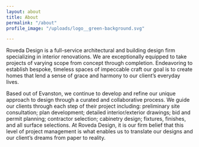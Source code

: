 ```yaml
---
layout: about
title: About
permalink: "/about"
profile_image: "/uploads/logo__green-background.svg"

---
```

Roveda Design is a full-service architectural and building design firm specializing in interior renovations. We are exceptionally equipped to take projects of varying scope from concept through completion. Endeavoring to establish bespoke, timeless spaces of impeccable craft our goal is to create homes that lend a sense of grace and harmony to our client’s everyday lives.

Based out of Evanston, we continue to develop and refine our unique approach to design through a curated and collaborative process. We guide our clients through each step of their project including: preliminary site consultation; plan development; detailed interior/exterior drawings; bid and permit planning; contractor selection; cabinetry design; fixtures, finishes, and all surface selections. At Roveda Design, it is our firm belief that this level of project management is what enables us to translate our designs and our client’s dreams from paper to reality.